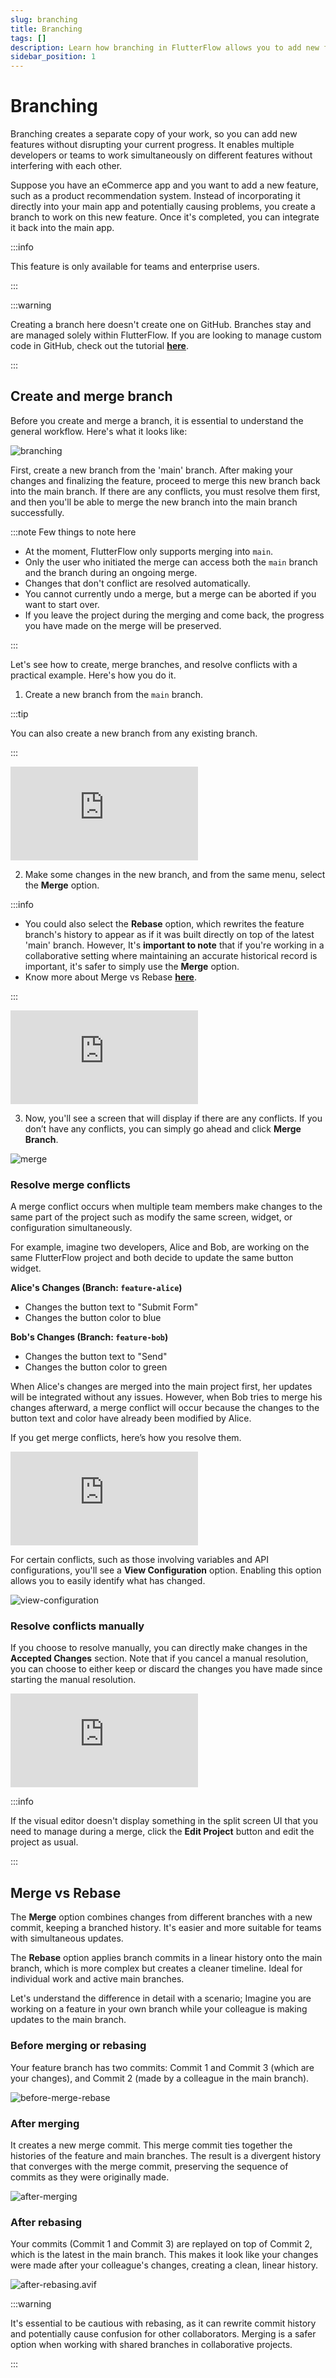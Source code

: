 ```yaml
---
slug: branching
title: Branching
tags: []
description: Learn how branching in FlutterFlow allows you to add new features without disrupting your current progress. Understand the workflow of creating and merging branches, resolving conflicts, and the difference between merging and rebasing, with practical examples and tips.
sidebar_position: 1
---
```


# Branching
Branching creates a separate copy of your work, so you can add new features without disrupting your current progress. It enables multiple developers or teams to work simultaneously on different features without interfering with each other.

Suppose you have an eCommerce app and you want to add a new feature, such as a product recommendation system. Instead of incorporating it directly into your main app and potentially causing problems, you create a branch to work on this new feature. Once it's completed, you can integrate it back into the main app.

:::info

This feature is only available for teams and enterprise users.

:::


:::warning

Creating a branch here doesn't create one on GitHub. Branches stay and are managed solely within FlutterFlow. If you are looking to manage custom code in GitHub, check out the tutorial [**here**](../exporting-code/push-to-github#manage-custom-code-in-github).

:::
## Create and merge branch

Before you create and merge a branch, it is essential to understand the general workflow. Here's what it looks like:

![branching](../imgs/branching.avif)

First, create a new branch from the 'main' branch. After making your changes and finalizing the 
feature, proceed to merge this new branch back into the main branch. If there are any conflicts, 
you must resolve them first, and then you'll be able to merge the new branch into the main branch 
successfully.

:::note Few things to note here

- At the moment, FlutterFlow only supports merging into `main`.
- Only the user who initiated the merge can access both the `main` branch and the branch during an ongoing merge.
- Changes that don't conflict are resolved automatically.
- You cannot currently undo a merge, but a merge can be aborted if you want to start over.
- If you leave the project during the merging and come back, the progress you have made on the merge will be preserved.

:::

Let's see how to create, merge branches, and resolve conflicts with a practical example. Here's how you do it.

1. Create a new branch from the `main` branch.

:::tip

You can also create a new branch from any existing branch.

:::

<div style={{
    position: 'relative',
    paddingBottom: 'calc(56.67989417989418% + 41px)', // Keeps the aspect ratio and additional padding
    height: 0,
    width: '100%'
}}>
    <iframe 
        src="https://demo.arcade.software/5n61rPZR7WuWxs0lTFkE?embed&show_copy_link=true"
        title="Sharing a Project with a User"
        style={{
            position: 'absolute',
            top: 0,
            left: 0,
            width: '100%',
            height: '100%',
            colorScheme: 'light'
        }}
        frameborder="0"
        loading="lazy"
        webkitAllowFullScreen
        mozAllowFullScreen
        allowFullScreen
        allow="clipboard-write">
    </iframe>
</div>

2. Make some changes in the new branch, and from the same menu, select the **Merge** option.

:::info

- You could also select the **Rebase** option, which rewrites the feature branch's history to appear as if it was built directly on top of the latest 'main' branch. However, It's **important to note** that if you're working in a collaborative setting where maintaining an accurate historical record is important, it's safer to simply use the **Merge** option.
- Know more about Merge vs Rebase [**here**](#merge-vs-rebase).

:::

<div style={{
    position: 'relative',
    paddingBottom: 'calc(56.67989417989418% + 41px)', // Keeps the aspect ratio and additional padding
    height: 0,
    width: '100%'
}}>
    <iframe 
        src="https://demo.arcade.software/VHuZbhTfT8Q8GbaMzMWA?embed&show_copy_link=true"
        title="Sharing a Project with a User"
        style={{
            position: 'absolute',
            top: 0,
            left: 0,
            width: '100%',
            height: '100%',
            colorScheme: 'light'
        }}
        frameborder="0"
        loading="lazy"
        webkitAllowFullScreen
        mozAllowFullScreen
        allowFullScreen
        allow="clipboard-write">
    </iframe>
</div>

3. Now, you'll see a screen that will display if there are any conflicts. If you don’t have any conflicts, you can simply go ahead and click **Merge Branch**.

![merge](../imgs/merge.avif)

### Resolve merge conflicts
A merge conflict occurs when multiple team members make changes to the same part of the project such as modify the same screen, widget, or configuration simultaneously.

For example, imagine two developers, Alice and Bob, are working on the same FlutterFlow project and both decide to update the same button widget.

**Alice's Changes (Branch: `feature-alice`)**

- Changes the button text to "Submit Form"
- Changes the button color to blue

**Bob's Changes (Branch: `feature-bob`)**

- Changes the button text to "Send"
- Changes the button color to green

When Alice's changes are merged into the main project first, her updates will be integrated without any issues. However, when Bob tries to merge his changes afterward, a merge conflict will occur because the changes to the button text and color have already been modified by Alice.

If you get merge conflicts, here’s how you resolve them.

<div style={{
    position: 'relative',
    paddingBottom: 'calc(56.67989417989418% + 41px)', // Keeps the aspect ratio and additional padding
    height: 0,
    width: '100%'
}}>
    <iframe 
        src="https://demo.arcade.software/Ttcvg8zDKtlQSakqppOf?embed&show_copy_link=true"
        title="Sharing a Project with a User"
        style={{
            position: 'absolute',
            top: 0,
            left: 0,
            width: '100%',
            height: '100%',
            colorScheme: 'light'
        }}
        frameborder="0"
        loading="lazy"
        webkitAllowFullScreen
        mozAllowFullScreen
        allowFullScreen
        allow="clipboard-write">
    </iframe>
</div>

For certain conflicts, such as those involving variables and API configurations, you'll see a **View Configuration**     option. Enabling this option allows you to easily identify what has changed.

![view-configuration](../imgs/view-configuration.avif)

### Resolve conflicts manually
If you choose to resolve manually, you can directly make changes in the **Accepted Changes** section. Note that if you cancel a manual resolution, you can choose to either keep or discard the changes you have made since starting the manual resolution.

<div style={{
    position: 'relative',
    paddingBottom: 'calc(56.67989417989418% + 41px)', // Keeps the aspect ratio and additional padding
    height: 0,
    width: '100%'
}}>
    <iframe 
        src="https://demo.arcade.software/xZsRHG7d5rfNf5z937hZ?embed&show_copy_link=true"
        title="Sharing a Project with a User"
        style={{
            position: 'absolute',
            top: 0,
            left: 0,
            width: '100%',
            height: '100%',
            colorScheme: 'light'
        }}
        frameborder="0"
        loading="lazy"
        webkitAllowFullScreen
        mozAllowFullScreen
        allowFullScreen
        allow="clipboard-write">
    </iframe>
</div>

:::info

If the visual editor doesn't display something in the split screen UI that you need to manage during a merge, click the **Edit Project** button and edit the project as usual.

:::

## Merge vs Rebase

The **Merge** option combines changes from different branches with a new commit, keeping a branched history. It's easier and more suitable for teams with simultaneous updates.

The **Rebase** option applies branch commits in a linear history onto the main branch, which is more complex but creates a cleaner timeline. Ideal for individual work and active main branches.

Let's understand the difference in detail with a scenario; Imagine you are working on a feature in your own branch while your colleague is making updates to the main branch.

### Before merging or rebasing

Your feature branch has two commits: Commit 1 and Commit 3 (which are your changes), and Commit 2 (made by a colleague in the main branch).

![before-merge-rebase](../imgs/before-merge-rebase.avif)

### After merging

It creates a new merge commit. This merge commit ties together the histories of the feature and main branches. The result is a divergent history that converges with the merge commit, preserving the sequence of commits as they were originally made.

![after-merging](../imgs/after-merging.avif)

### After rebasing

Your commits (Commit 1 and Commit 3) are replayed on top of Commit 2, which is the latest in the main branch. This makes it look like your changes were made after your colleague's changes, creating a clean, linear history.

![after-rebasing.avif](../imgs/after-rebasing.avif)

:::warning

It's essential to be cautious with rebasing, as it can rewrite commit history and potentially cause confusion for other collaborators. Merging is a safer option when working with shared branches in collaborative projects.

:::